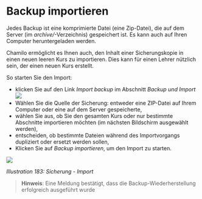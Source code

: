 
# Backup importieren

Jedes Backup ist eine komprimierte Datei \(eine Zip-Datei\), die auf dem Server \(im _archive/_-Verzeichnis\) gespeichert ist. Es kann auch auf Ihren Computer heruntergeladen werden.

Chamilo ermöglicht es Ihnen auch, den Inhalt einer Sicherungskopie in einen neuen leeren Kurs zu importieren. Dies kann für einen Lehrer nützlich sein, der einen neuen Kurs erstellt.

So starten Sie den Import:

* klicken Sie auf den Link _Import backup_ im Abschnitt _Backup und Import_ ![](../../.gitbook/assets/graphics331.gif)
* Wählen Sie die Quelle der Sicherung: entweder eine ZIP-Datei auf Ihrem Computer oder eine auf dem Server gespeicherte,
* wählen Sie aus, ob Sie den gesamten Kurs oder nur bestimmte Abschnitte importieren möchten \(im nächsten Bildschirm ausgewählt werden\),
* entscheiden, ob bestimmte Dateien während des Importvorgangs dupliziert oder ersetzt werden sollen,
* Klicken Sie auf _Backup importieren_, um den Import zu starten.

![](../../.gitbook/assets/images251.png)

_Illustration 183: Sicherung - Import_

> **Hinweis**: Eine Meldung bestätigt, dass die Backup-Wiederherstellung erfolgreich ausgeführt wurde